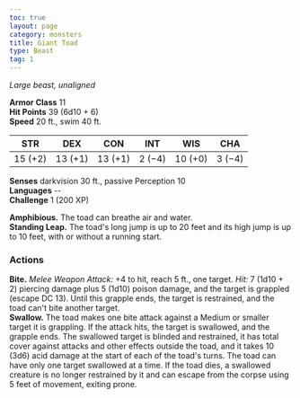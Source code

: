 ```yaml
---
toc: true
layout: page
category: monsters
title: Giant Toad
type: Beast
tag: 1
---
```

_Large beast, unaligned_

**Armor Class** 11    
**Hit Points** 39 (6d10 + 6)    
**Speed** 20 ft., swim 40 ft. 

| STR     | DEX     | CON     | INT     | WIS     | CHA     |
|---------|---------|---------|---------|---------|---------|
| 15 (+2) | 13 (+1) | 13 (+1) | 2 (−4)  | 10 (+0) | 3 (−4)  |  

**Senses** darkvision 30 ft., passive Perception 10    
**Languages** --    
**Challenge** 1 (200 XP)    

**Amphibious.** The toad can breathe air and water.    
**Standing Leap.** The toad's long jump is up to 20 feet and its high jump is up to 10 feet, with or without a running start. 

### Actions    
**Bite.** _Melee Weapon Attack:_ +4 to hit, reach 5 ft., one target. _Hit:_ 7 (1d10 + 2) piercing damage plus 5 (1d10) poison damage, and the target is grappled (escape DC 13). Until this grapple ends, the target is restrained, and the toad can't bite another target.    
**Swallow.** The toad makes one bite attack against a Medium or smaller target it is grappling. If the attack hits, the target is swallowed, and the grapple ends. The swallowed target is blinded and restrained, it has total cover against attacks and other effects outside the toad, and it takes 10 (3d6) acid damage at the start of each of the toad's turns. The toad can have only one target swallowed at a time. If the toad dies, a swallowed creature is no longer restrained by it and can escape from the corpse using 5 feet of movement, exiting prone. 
